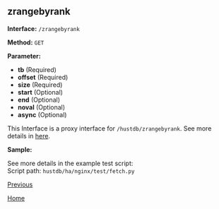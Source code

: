## zrangebyrank ##

**Interface:** `/zrangebyrank`

**Method:** `GET`

**Parameter:** 

*  **tb** (Required)
*  **offset** (Required)  
*  **size** (Required)  
*  **start** (Optional)  
*  **end** (Optional)    
*  **noval** (Optional)   
*  **async** (Optional)    

This Interface is a proxy interface for `/hustdb/zrangebyrank`. See more details in [here](../hustdb/hustdb/zrangebyrank.md).  

**Sample:**

See more details in the example test script:  
Script path: `hustdb/ha/nginx/test/fetch.py`

[Previous](../ha.md)

[Home](../../index.md)